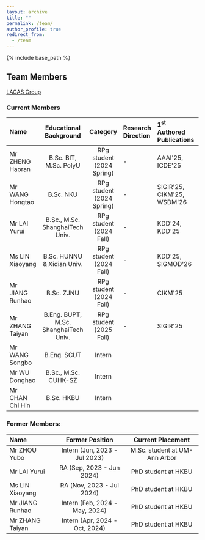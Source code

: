 ```yaml
---
layout: archive
title: ""
permalink: /team/
author_profile: true
redirect_from:
  - /team
---
```


{% include base_path %}

## Team Members

[LAGAS Group](https://github.com/HKBU-LAGAS)

### Current Members

| Name         | Educational Background       |  Category    |   Research Direction  |   1<sup>st</sup> Authored Publications  | Achievements |
|:--------------|:-------------------------------:|:--------------:|:-----------------------|:-----------------------|:-----------------------|
| Mr ZHENG Haoran | B.Sc. BIT, M.Sc. PolyU| RPg student (2024 Spring) |   - |         AAAI'25, ICDE'25          |  Department RPg Performance Award  |
| Mr WANG Hongtao | B.Sc. NKU | RPg student (2024 Spring) |  -  |          SIGIR'25, CIKM'25, WSDM'26            |                      |
| Mr LAI Yurui | B.Sc., M.Sc. ShanghaiTech Univ.| RPg student (2024 Fall) |   -  |        KDD'24, KDD'25               |                      |
| Ms LIN Xiaoyang | B.Sc. HUNNU & Xidian Univ.| RPg student (2024 Fall) |   -  |        KDD'25, SIGMOD'26        |                      |
| Mr JIANG Runhao | B.Sc. ZJNU| RPg student (2024 Fall) |  -   |       CIKM'25             |                      |
| Mr ZHANG Taiyan | B.Eng. BUPT, M.Sc. ShanghaiTech Univ.| RPg student (2025 Fall) |  -   |         SIGIR'25             |                      |
| Mr WANG Songbo | B.Eng. SCUT | Intern |    |                       |                      |
| Mr WU Donghao | B.Sc., M.Sc. CUHK-SZ | Intern |    |                       |                      |
| Mr CHAN Chi Hin | B.Sc. HKBU | Intern |    |                       |                      |

### Former Members:

| Name            | Former Position | Current Placement    |
|:----------------|:--------:|:--------------------:|
|Mr ZHOU Yubo     | Intern (Jun, 2023 - Jul 2023)    | M.Sc. student at UM-Ann Arbor |
|Mr LAI Yurui     | RA (Sep, 2023 - Jun 2024)    | PhD student at HKBU  |
|Ms LIN Xiaoyang  | RA (Nov, 2023 - Jul 2024)    | PhD student at HKBU  |
|Mr JIANG Runhao     | Intern (Feb, 2024 - May, 2024)    | PhD student at HKBU |
|Mr ZHANG Taiyan     | Intern (Apr, 2024 - Oct, 2024)    | PhD student at HKBU |

<!--
## Research Grants
- PI, Industrial Research Grant, HK$330K, 2024/2025
- PI, [Young Scientists Fund](https://www.nsfc.gov.cn/publish/portal0/tab1418/), CN¥300K, National Natural Science Foundation of China, 2023/2024
- PI, [Early Career Scheme Grant](https://www.ugc.edu.hk/eng/rgc/funding_opport/ecs/), HK$1.17M, Research Grants Council of Hong Kong SAR, 2023/2024
-->

